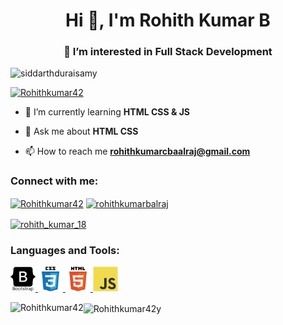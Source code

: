 
<h1 align="center">Hi 👋, I'm Rohith Kumar B</h1>
<h3 align="center">👀 I’m interested in  Full Stack Development</h3>

<p align="left"> <img src="https://komarev.com/ghpvc/?username=siddarthduraisamy&label=Profile%20views&color=0e75b6&style=flat" alt="siddarthduraisamy" /> </p>

<p align="left"> <a href="https://twitter.com/Rohithkumar42" target="blank"><img src="https://img.shields.io/twitter/follow/Rohithkumar42?logo=twitter&style=for-the-badge" alt="Rohithkumar42" /></a> </p>

- 🌱 I’m currently learning **HTML CSS & JS**

- 💬 Ask me about **HTML CSS**

- 📫 How to reach me **rohithkumarcbaalraj@gmail.com**

<h3 align="left">Connect with me:</h3>
<p align="left">
<a href="https://twitter.com/Rohithkumar42" target="blank"><img align="center" src="https://raw.githubusercontent.com/rahuldkjain/github-profile-readme-generator/master/src/images/icons/Social/twitter.svg" alt="Rohithkumar42" height="30" width="40" /></a>
<a href="https://www.linkedin.com/in/rohithkumarbalraj/" target="blank"><img align="center" src="https://raw.githubusercontent.com/rahuldkjain/github-profile-readme-generator/master/src/images/icons/Social/linked-in-alt.svg" alt="rohithkumarbalraj" height="30" width="40" /></a>

<a href="https://www.instagram.com/rohith_kumar_18/" target="blank"><img align="center" src="https://raw.githubusercontent.com/rahuldkjain/github-profile-readme-generator/master/src/images/icons/Social/instagram.svg" alt="rohith_kumar_18" height="30" width="40" /></a>
</p>

<h3 align="left">Languages and Tools:</h3>
<p align="left"> <a href="https://getbootstrap.com" target="_blank" rel="noreferrer"> <img src="https://raw.githubusercontent.com/devicons/devicon/master/icons/bootstrap/bootstrap-plain-wordmark.svg" alt="bootstrap" width="40" height="40"/> </a> <a href="https://www.w3schools.com/css/" target="_blank" rel="noreferrer"> <img src="https://raw.githubusercontent.com/devicons/devicon/master/icons/css3/css3-original-wordmark.svg" alt="css3" width="40" height="40"/> </a> <a href="https://www.w3.org/html/" target="_blank" rel="noreferrer"> <img src="https://raw.githubusercontent.com/devicons/devicon/master/icons/html5/html5-original-wordmark.svg" alt="html5" width="40" height="40"/> </a> <a href="https://developer.mozilla.org/en-US/docs/Web/JavaScript" target="_blank" rel="noreferrer"> <img src="https://raw.githubusercontent.com/devicons/devicon/master/icons/javascript/javascript-original.svg" alt="javascript" width="40" height="40"/> </a>  </p>

<p><img align="left" src="https://github-readme-stats.vercel.app/api/top-langs?username=Rohithkumar42&show_icons=true&locale=en&layout=compact" alt="Rohithkumar42" /></p>

<p><img align="center" src="https://github-readme-stats.vercel.app/api?username=Rohithkumar42&show_icons=true&locale=en" alt="Rohithkumar42y" /></p>


<!---
Rohith-kumar42/Rohith-kumar42 is a ✨ special ✨ repository because its `README.md` (this file) appears on your GitHub profile.
You can click the Preview link to take a look at your changes.
--->
